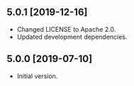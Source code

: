 
## 5.0.1 [2019-12-16]

* Changed LICENSE to Apache 2.0.
* Updated development dependencies.


## 5.0.0 [2019-07-10]

* Initial version.
